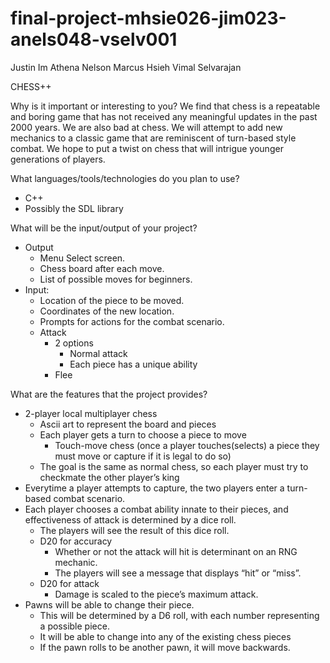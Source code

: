# final-project-mhsie026-jim023-anels048-vselv001

Justin Im
Athena Nelson
Marcus Hsieh
Vimal Selvarajan

CHESS++

Why is it important or interesting to you?
We find that chess is a repeatable and boring game that has not received any meaningful updates in the past 2000 years. We are also bad at chess. 
We will attempt to add new mechanics to a classic game that are reminiscent of turn-based style combat.
We hope to put a twist on chess that will intrigue younger generations of players. 

What languages/tools/technologies do you plan to use?
- C++
- Possibly the SDL library

What will be the input/output of your project?
- Output
  - Menu Select screen.
  - Chess board after each move.
  - List of possible moves for beginners. 
- Input:
  - Location of the piece to be moved.
  - Coordinates of the new location.
  - Prompts for actions for the combat scenario.
  - Attack
    - 2 options
      - Normal attack
      - Each piece has a unique ability
    - Flee


What are the features that the project provides?
- 2-player local multiplayer chess
  - Ascii art to represent the board and pieces
  - Each player gets a turn to choose a piece to move
    - Touch-move chess (once a player touches(selects) a piece they must move or capture if it is legal to do so) 
  - The goal is the same as normal chess, so each player must try to checkmate the other player’s king
- Everytime a player attempts to capture, the two players enter a turn-based combat scenario.
- Each player chooses a combat ability innate to their pieces, and effectiveness of attack is determined by a dice roll.
  - The players will see the result of this dice roll.
  - D20 for accuracy
    - Whether or not the attack will hit is determinant on an RNG mechanic.
    - The players will see a message that displays “hit” or “miss”.
  - D20 for attack
    - Damage is scaled to the piece’s maximum attack. 
- Pawns will be able to change their piece.
  - This will be determined by a D6 roll, with each number representing a possible piece.
  - It will be able to change into any of the existing chess pieces
  - If the pawn rolls to be another pawn, it will move backwards. 

